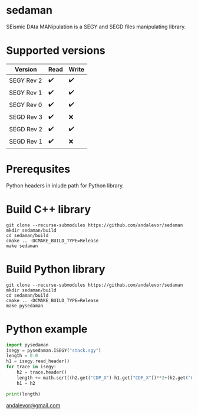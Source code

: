 # sedaman
SEismic DAta MANipulation is a SEGY and SEGD files manipulating library.

# Supported versions
Version    | Read               | Write
---------- | ------------------ | ------------------
SEGY Rev 2 | :heavy_check_mark: | :heavy_check_mark:
SEGY Rev 1 | :heavy_check_mark: | :heavy_check_mark:
SEGY Rev 0 | :heavy_check_mark: | :heavy_check_mark:
SEGD Rev 3 | :heavy_check_mark: | :x:
SEGD Rev 2 | :heavy_check_mark: | :heavy_check_mark:
SEGD Rev 1 | :heavy_check_mark: | :x:

# Prerequsites
Python headers in inlude path for Python library.

# Build C++ library
```
git clone --recurse-submodules https://github.com/andalevor/sedaman
mkdir sedaman/build
cd sedaman/build
cmake .. -DCMAKE_BUILD_TYPE=Release
make sedaman
```
# Build Python library
```
git clone --recurse-submodules https://github.com/andalevor/sedaman
mkdir sedaman/build
cd sedaman/build
cmake .. -DCMAKE_BUILD_TYPE=Release
make pysedaman
```
# Python example
```Python
import pysedaman
isegy = pysedaman.ISEGY("stack.sgy")
length = 0.0
h1 = isegy.read_header()
for trace in isegy:
    h2 = trace.header()
    length += math.sqrt((h2.get("CDP_X")-h1.get("CDP_X"))**2+(h2.get("CDP_Y")-h1.get("CDP_Y"))**2)
    h1 = h2

print(length)
```


andalevor@gmail.com

